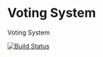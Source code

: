 # Voting System

Voting System

[![Build Status](https://travis-ci.org/Arquisoft/Voting_4a.svg?branch=master)](https://travis-ci.org/Arquisoft/Voting_4a)
